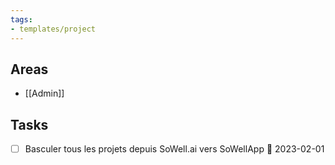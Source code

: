 ```yaml
---
tags:
- templates/project
---
```

## Areas
- [[Admin]]
## Tasks 
- [ ] Basculer tous les projets depuis SoWell.ai vers SoWellApp 📅 2023-02-01